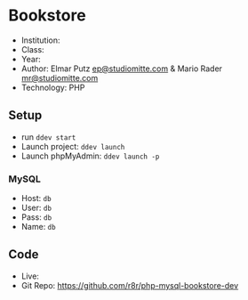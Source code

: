 # Bookstore 

* Institution: 
* Class: 
* Year: 
* Author: Elmar Putz <ep@studiomitte.com> & Mario Rader <mr@studiomitte.com>
* Technology: PHP

## Setup

* run `ddev start`
* Launch project: `ddev launch`
* Launch phpMyAdmin: `ddev launch -p`

### MySQL

* Host: ```db```
* User: ```db```
* Pass: ```db```
* Name: ```db```

## Code
* Live: 
* Git Repo: <https://github.com/r8r/php-mysql-bookstore-dev>

